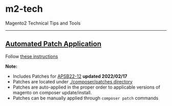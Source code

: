 # m2-tech
Magento2 Technical Tips and Tools

-----

## **[Automated Patch Application](./composer)**

Follow [these instructions](./composer)

**Note:** 

* Includes Patches for [APSB22-12](https://helpx.adobe.com/security/products/magento/apsb22-12.html) **updated 2022/02/17**
* Patches are located under [./composer/patches directory](./composer/patches)
* Patches are auto-applied in the proper order to applicable versions of magento on composer update/install. 
* Patches can be manually applied through `composer patch` commands



  

  
